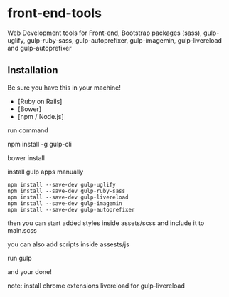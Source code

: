 # front-end-tools
Web Development tools for Front-end, Bootstrap packages (sass), gulp-uglify, gulp-ruby-sass, gulp-autoprefixer, gulp-imagemin, gulp-livereload and gulp-autoprefixer



## Installation

Be sure you have this in your machine!

* [Ruby on Rails]
* [Bower]
* [npm / Node.js]

run command

npm install -g gulp-cli

bower install



install gulp apps manually 

	npm install --save-dev gulp-uglify
	npm install --save-dev gulp-ruby-sass
	npm install --save-dev gulp-livereload
	npm install --save-dev gulp-imagemin
	npm install --save-dev gulp-autoprefixer
  
  
then you can start added styles inside assets/scss and include it to main.scss

you can also add scripts inside assests/js 

run gulp

and your done!


note: install chrome extensions livereload for gulp-livereload 
